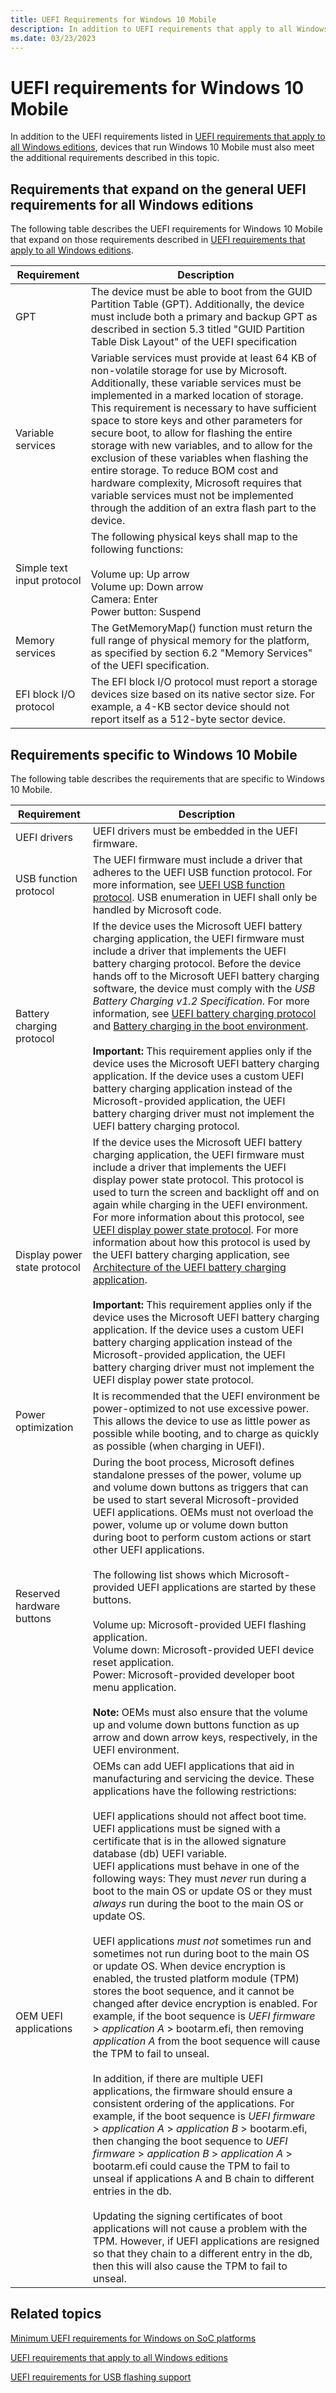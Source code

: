 ```yaml
---
title: UEFI Requirements for Windows 10 Mobile
description: In addition to UEFI requirements that apply to all Windows editions, Windows 10 Mobile devices must meet additional requirements described in this topic.
ms.date: 03/23/2023
---
```


# UEFI requirements for Windows 10 Mobile

In addition to the UEFI requirements listed in [UEFI requirements that apply to all Windows editions](uefi-requirements-that-apply-to-all-windows-platforms.md), devices that run Windows 10 Mobile must also meet the additional requirements described in this topic.

## Requirements that expand on the general UEFI requirements for all Windows editions

The following table describes the UEFI requirements for Windows 10 Mobile that expand on those requirements described in [UEFI requirements that apply to all Windows editions](uefi-requirements-that-apply-to-all-windows-platforms.md).

| Requirement | Description |
|--|--|
| GPT | The device must be able to boot from the GUID Partition Table (GPT). Additionally, the device must include both a primary and backup GPT as described in section 5.3 titled "GUID Partition Table Disk Layout" of the UEFI specification |
| Variable services | Variable services must provide at least 64 KB of non-volatile storage for use by Microsoft. Additionally, these variable services must be implemented in a marked location of storage. This requirement is necessary to have sufficient space to store keys and other parameters for secure boot, to allow for flashing the entire storage with new variables, and to allow for the exclusion of these variables when flashing the entire storage. To reduce BOM cost and hardware complexity, Microsoft requires that variable services must not be implemented through the addition of an extra flash part to the device. |
| Simple text input protocol | The following physical keys shall map to the following functions:<br><br>Volume up: Up arrow<br>Volume up: Down arrow<br>Camera: Enter<br>Power button: Suspend |
| Memory services | The GetMemoryMap() function must return the full range of physical memory for the platform, as specified by section 6.2 "Memory Services" of the UEFI specification. |
| EFI block I/O protocol | The EFI block I/O protocol must report a storage devices size based on its native sector size. For example, a 4-KB sector device should not report itself as a 512-byte sector device. |

## Requirements specific to Windows 10 Mobile

The following table describes the requirements that are specific to Windows 10 Mobile.

| Requirement | Description |
|--|--|
| UEFI drivers | UEFI drivers must be embedded in the UEFI firmware. |
| USB function protocol | The UEFI firmware must include a driver that adheres to the UEFI USB function protocol. For more information, see [UEFI USB function protocol](uefi-usb-function-protocol.md). USB enumeration in UEFI shall only be handled by Microsoft code. |
| Battery charging protocol | If the device uses the Microsoft UEFI battery charging application, the UEFI firmware must include a driver that implements the UEFI battery charging protocol. Before the device hands off to the Microsoft UEFI battery charging software, the device must comply with the *USB Battery Charging v1.2 Specification*. For more information, see [UEFI battery charging protocol](uefi-battery-charging-protocol.md) and [Battery charging in the boot environment](battery-charging-in-the-boot-environment.md).<br><br>**Important:**  This requirement applies only if the device uses the Microsoft UEFI battery charging application. If the device uses a custom UEFI battery charging application instead of the Microsoft-provided application, the UEFI battery charging driver must not implement the UEFI battery charging protocol. |
| Display power state protocol | If the device uses the Microsoft UEFI battery charging application, the UEFI firmware must include a driver that implements the UEFI display power state protocol. This protocol is used to turn the screen and backlight off and on again while charging in the UEFI environment. For more information about this protocol, see [UEFI display power state protocol](uefi-display-power-state-protocol.md). For more information about how this protocol is used by the UEFI battery charging application, see [Architecture of the UEFI battery charging application](architecture-of-the-uefi-battery-charging-application.md).<br><br>**Important:** This requirement applies only if the device uses the Microsoft UEFI battery charging application. If the device uses a custom UEFI battery charging application instead of the Microsoft-provided application, the UEFI battery charging driver must not implement the UEFI display power state protocol. |
| Power optimization | It is recommended that the UEFI environment be power-optimized to not use excessive power. This allows the device to use as little power as possible while booting, and to charge as quickly as possible (when charging in UEFI). |
| Reserved hardware buttons | During the boot process, Microsoft defines standalone presses of the power, volume up and volume down buttons as triggers that can be used to start several Microsoft-provided UEFI applications. OEMs must not overload the power, volume up or volume down button during boot to perform custom actions or start other UEFI applications.<br><br>The following list shows which Microsoft-provided UEFI applications are started by these buttons.<br><br>Volume up: Microsoft-provided UEFI flashing application.<br>Volume down: Microsoft-provided UEFI device reset application.<br>Power: Microsoft-provided developer boot menu application.<br><br>**Note:** OEMs must also ensure that the volume up and volume down buttons function as up arrow and down arrow keys, respectively, in the UEFI environment. |
| OEM UEFI applications | OEMs can add UEFI applications that aid in manufacturing and servicing the device. These applications have the following restrictions:<br><br>UEFI applications should not affect boot time.<br>UEFI applications must be signed with a certificate that is in the allowed signature database (db) UEFI variable.<br>UEFI applications must behave in one of the following ways:  They must *never* run during a boot to the main OS or update OS or they must *always* run during the boot to the main OS or update OS.<br><br>UEFI applications *must not* sometimes run and sometimes not run during boot to the main OS or update OS. When device encryption is enabled, the trusted platform module (TPM) stores the boot sequence, and it cannot be changed after device encryption is enabled. For example, if the boot sequence is *UEFI firmware* &gt; *application A* &gt; bootarm.efi, then removing *application A* from the boot sequence will cause the TPM to fail to unseal.<br><br>In addition, if there are multiple UEFI applications, the firmware should ensure a consistent ordering of the applications. For example, if the boot sequence is *UEFI firmware* &gt; *application A* &gt; *application B* &gt; bootarm.efi, then changing the boot sequence to *UEFI firmware* &gt; *application B* &gt; *application A* &gt; bootarm.efi could cause the TPM to fail to unseal if applications A and B chain to different entries in the db.<br><br>Updating the signing certificates of boot applications will not cause a problem with the TPM. However, if UEFI applications are resigned so that they chain to a different entry in the db, then this will also cause the TPM to fail to unseal. |

## Related topics

[Minimum UEFI requirements for Windows on SoC platforms](minimum-uefi-requirements-for-windows-on-soc-platforms.md)  

[UEFI requirements that apply to all Windows editions](uefi-requirements-that-apply-to-all-windows-platforms.md)  

[UEFI requirements for USB flashing support](uefi-requirements-for-usb-flashing-support.md)  
